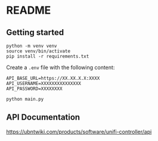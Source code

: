 # README

## Getting started

```shell
python -m venv venv
source venv/bin/activate
pip install -r requirements.txt
```

Create a `.env` file with the following content:

```text
API_BASE_URL=https://XX.XX.X.X:XXXX
API_USERNAME=XXXXXXXXXXXXXXX
API_PASSWORD=XXXXXXXX
```

```shell
python main.py
```

## API Documentation
https://ubntwiki.com/products/software/unifi-controller/api
